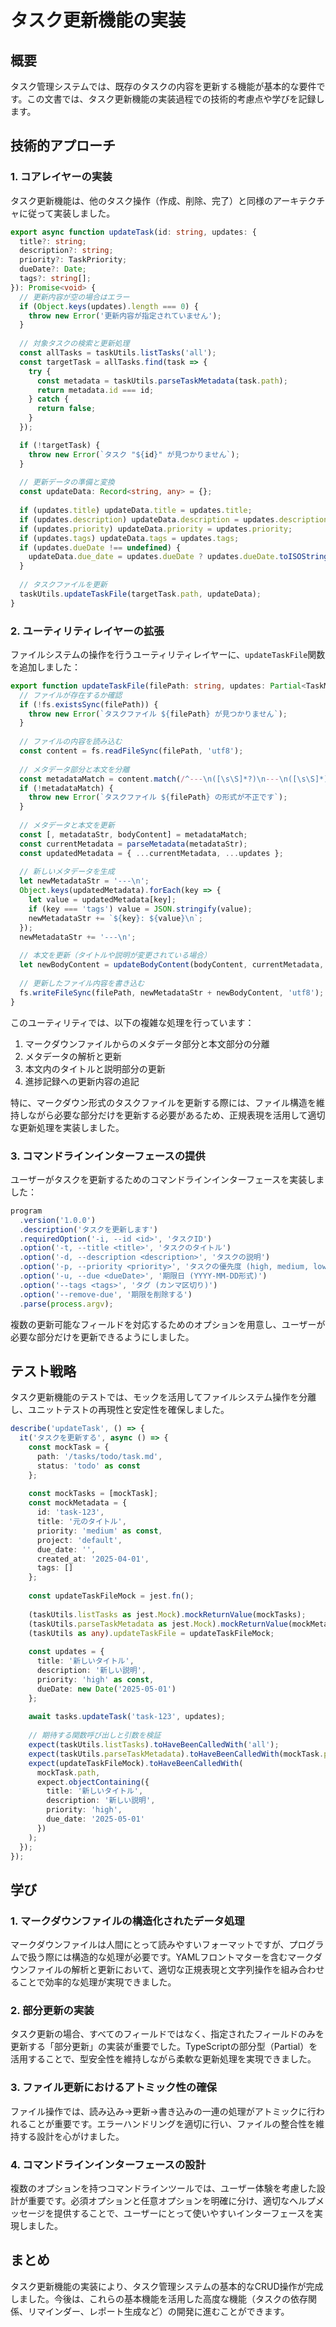 # タスク更新機能の実装

## 概要
タスク管理システムでは、既存のタスクの内容を更新する機能が基本的な要件です。この文書では、タスク更新機能の実装過程での技術的考慮点や学びを記録します。

## 技術的アプローチ

### 1. コアレイヤーの実装
タスク更新機能は、他のタスク操作（作成、削除、完了）と同様のアーキテクチャに従って実装しました。

```typescript
export async function updateTask(id: string, updates: {
  title?: string;
  description?: string;
  priority?: TaskPriority;
  dueDate?: Date;
  tags?: string[];
}): Promise<void> {
  // 更新内容が空の場合はエラー
  if (Object.keys(updates).length === 0) {
    throw new Error('更新内容が指定されていません');
  }
  
  // 対象タスクの検索と更新処理
  const allTasks = taskUtils.listTasks('all');
  const targetTask = allTasks.find(task => {
    try {
      const metadata = taskUtils.parseTaskMetadata(task.path);
      return metadata.id === id;
    } catch {
      return false;
    }
  });

  if (!targetTask) {
    throw new Error(`タスク "${id}" が見つかりません`);
  }
  
  // 更新データの準備と変換
  const updateData: Record<string, any> = {};
  
  if (updates.title) updateData.title = updates.title;
  if (updates.description) updateData.description = updates.description;
  if (updates.priority) updateData.priority = updates.priority;
  if (updates.tags) updateData.tags = updates.tags;
  if (updates.dueDate !== undefined) {
    updateData.due_date = updates.dueDate ? updates.dueDate.toISOString().split('T')[0] : '';
  }
  
  // タスクファイルを更新
  taskUtils.updateTaskFile(targetTask.path, updateData);
}
```

### 2. ユーティリティレイヤーの拡張
ファイルシステムの操作を行うユーティリティレイヤーに、`updateTaskFile`関数を追加しました：

```typescript
export function updateTaskFile(filePath: string, updates: Partial<TaskMetadata & { description?: string }>): void {
  // ファイルが存在するか確認
  if (!fs.existsSync(filePath)) {
    throw new Error(`タスクファイル ${filePath} が見つかりません`);
  }
  
  // ファイルの内容を読み込む
  const content = fs.readFileSync(filePath, 'utf8');
  
  // メタデータ部分と本文を分離
  const metadataMatch = content.match(/^---\n([\s\S]*?)\n---\n([\s\S]*)$/);
  if (!metadataMatch) {
    throw new Error(`タスクファイル ${filePath} の形式が不正です`);
  }
  
  // メタデータと本文を更新
  const [, metadataStr, bodyContent] = metadataMatch;
  const currentMetadata = parseMetadata(metadataStr);
  const updatedMetadata = { ...currentMetadata, ...updates };
  
  // 新しいメタデータを生成
  let newMetadataStr = '---\n';
  Object.keys(updatedMetadata).forEach(key => {
    let value = updatedMetadata[key];
    if (key === 'tags') value = JSON.stringify(value);
    newMetadataStr += `${key}: ${value}\n`;
  });
  newMetadataStr += '---\n';
  
  // 本文を更新（タイトルや説明が変更されている場合）
  let newBodyContent = updateBodyContent(bodyContent, currentMetadata, updates);
  
  // 更新したファイル内容を書き込む
  fs.writeFileSync(filePath, newMetadataStr + newBodyContent, 'utf8');
}
```

このユーティリティでは、以下の複雑な処理を行っています：

1. マークダウンファイルからのメタデータ部分と本文部分の分離
2. メタデータの解析と更新
3. 本文内のタイトルと説明部分の更新
4. 進捗記録への更新内容の追記

特に、マークダウン形式のタスクファイルを更新する際には、ファイル構造を維持しながら必要な部分だけを更新する必要があるため、正規表現を活用して適切な更新処理を実装しました。

### 3. コマンドラインインターフェースの提供
ユーザーがタスクを更新するためのコマンドラインインターフェースを実装しました：

```typescript
program
  .version('1.0.0')
  .description('タスクを更新します')
  .requiredOption('-i, --id <id>', 'タスクID')
  .option('-t, --title <title>', 'タスクのタイトル')
  .option('-d, --description <description>', 'タスクの説明')
  .option('-p, --priority <priority>', 'タスクの優先度 (high, medium, low)')
  .option('-u, --due <dueDate>', '期限日 (YYYY-MM-DD形式)')
  .option('--tags <tags>', 'タグ (カンマ区切り)')
  .option('--remove-due', '期限を削除する')
  .parse(process.argv);
```

複数の更新可能なフィールドを対応するためのオプションを用意し、ユーザーが必要な部分だけを更新できるようにしました。

## テスト戦略
タスク更新機能のテストでは、モックを活用してファイルシステム操作を分離し、ユニットテストの再現性と安定性を確保しました。

```typescript
describe('updateTask', () => {
  it('タスクを更新する', async () => {
    const mockTask = {
      path: '/tasks/todo/task.md',
      status: 'todo' as const
    };
    
    const mockTasks = [mockTask];
    const mockMetadata = { 
      id: 'task-123',
      title: '元のタイトル',
      priority: 'medium' as const,
      project: 'default',
      due_date: '',
      created_at: '2025-04-01',
      tags: []
    };
    
    const updateTaskFileMock = jest.fn();
    
    (taskUtils.listTasks as jest.Mock).mockReturnValue(mockTasks);
    (taskUtils.parseTaskMetadata as jest.Mock).mockReturnValue(mockMetadata);
    (taskUtils as any).updateTaskFile = updateTaskFileMock;
    
    const updates = {
      title: '新しいタイトル',
      description: '新しい説明',
      priority: 'high' as const,
      dueDate: new Date('2025-05-01')
    };
    
    await tasks.updateTask('task-123', updates);
    
    // 期待する関数呼び出しと引数を検証
    expect(taskUtils.listTasks).toHaveBeenCalledWith('all');
    expect(taskUtils.parseTaskMetadata).toHaveBeenCalledWith(mockTask.path);
    expect(updateTaskFileMock).toHaveBeenCalledWith(
      mockTask.path,
      expect.objectContaining({
        title: '新しいタイトル',
        description: '新しい説明',
        priority: 'high',
        due_date: '2025-05-01'
      })
    );
  });
});
```

## 学び

### 1. マークダウンファイルの構造化されたデータ処理
マークダウンファイルは人間にとって読みやすいフォーマットですが、プログラムで扱う際には構造的な処理が必要です。YAMLフロントマターを含むマークダウンファイルの解析と更新において、適切な正規表現と文字列操作を組み合わせることで効率的な処理が実現できました。

### 2. 部分更新の実装
タスク更新の場合、すべてのフィールドではなく、指定されたフィールドのみを更新する「部分更新」の実装が重要でした。TypeScriptの部分型（Partial）を活用することで、型安全性を維持しながら柔軟な更新処理を実現できました。

### 3. ファイル更新におけるアトミック性の確保
ファイル操作では、読み込み→更新→書き込みの一連の処理がアトミックに行われることが重要です。エラーハンドリングを適切に行い、ファイルの整合性を維持する設計を心がけました。

### 4. コマンドラインインターフェースの設計
複数のオプションを持つコマンドラインツールでは、ユーザー体験を考慮した設計が重要です。必須オプションと任意オプションを明確に分け、適切なヘルプメッセージを提供することで、ユーザーにとって使いやすいインターフェースを実現しました。

## まとめ
タスク更新機能の実装により、タスク管理システムの基本的なCRUD操作が完成しました。今後は、これらの基本機能を活用した高度な機能（タスクの依存関係、リマインダー、レポート生成など）の開発に進むことができます。 